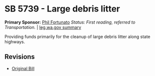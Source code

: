 # SB 5739 - Large debris litter
**Primary Sponsor:** [Phil Fortunato](/person/leg/phil.fortunato.md)
*Status: First reading, referred to Transportation.* | [leg.wa.gov summary](https://app.leg.wa.gov/billsummary?BillNumber=5739&Year=2021)

Providing funds primarily for the cleanup of large debris litter along state highways.

## Revisions
* [Original Bill](1/)